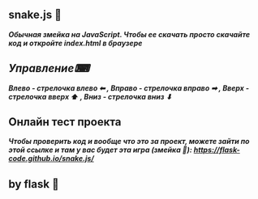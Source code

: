 ## snake.js 🐍
***Обычная змейка на JavaScript. Чтобы ее скачать просто скачайте код и откройте index.html в браузере***

## ***Управление⌨***
***Влево - стрелочка влево ⬅ ,
Вправо - стрелочка вправо ➡ ,
Вверх - стрелочка вверх ⬆ ,
Вниз - стрелочка вниз ⬇***

## Онлайн тест проекта
***Чтобы проверить код и вообще что это за проект, можете зайти по этой ссылке и там у вас будет эта игра (змейка 🐍): https://flask-code.github.io/snake.js/***


## by flask 🎀
